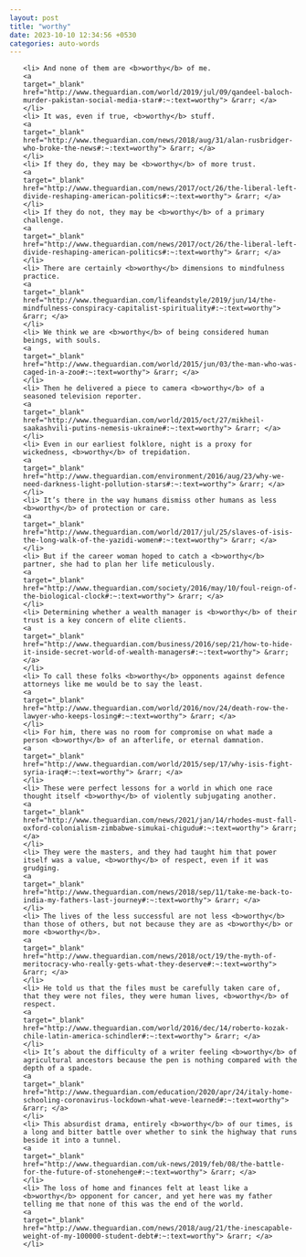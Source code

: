 ```yaml
---
layout: post
title: "worthy"
date: 2023-10-10 12:34:56 +0530
categories: auto-words
---
```

<ol>

    <li> And none of them are <b>worthy</b> of me.
    <a 
    target="_blank" 
    href="http://www.theguardian.com/world/2019/jul/09/qandeel-baloch-murder-pakistan-social-media-star#:~:text=worthy"> &rarr; </a>
    </li>
    <li> It was, even if true, <b>worthy</b> stuff.
    <a 
    target="_blank" 
    href="http://www.theguardian.com/news/2018/aug/31/alan-rusbridger-who-broke-the-news#:~:text=worthy"> &rarr; </a>
    </li>
    <li> If they do, they may be <b>worthy</b> of more trust.
    <a 
    target="_blank" 
    href="http://www.theguardian.com/news/2017/oct/26/the-liberal-left-divide-reshaping-american-politics#:~:text=worthy"> &rarr; </a>
    </li>
    <li> If they do not, they may be <b>worthy</b> of a primary challenge.
    <a 
    target="_blank" 
    href="http://www.theguardian.com/news/2017/oct/26/the-liberal-left-divide-reshaping-american-politics#:~:text=worthy"> &rarr; </a>
    </li>
    <li> There are certainly <b>worthy</b> dimensions to mindfulness practice.
    <a 
    target="_blank" 
    href="http://www.theguardian.com/lifeandstyle/2019/jun/14/the-mindfulness-conspiracy-capitalist-spirituality#:~:text=worthy"> &rarr; </a>
    </li>
    <li> We think we are <b>worthy</b> of being considered human beings, with souls.
    <a 
    target="_blank" 
    href="http://www.theguardian.com/world/2015/jun/03/the-man-who-was-caged-in-a-zoo#:~:text=worthy"> &rarr; </a>
    </li>
    <li> Then he delivered a piece to camera <b>worthy</b> of a seasoned television reporter.
    <a 
    target="_blank" 
    href="http://www.theguardian.com/world/2015/oct/27/mikheil-saakashvili-putins-nemesis-ukraine#:~:text=worthy"> &rarr; </a>
    </li>
    <li> Even in our earliest folklore, night is a proxy for wickedness, <b>worthy</b> of trepidation.
    <a 
    target="_blank" 
    href="http://www.theguardian.com/environment/2016/aug/23/why-we-need-darkness-light-pollution-stars#:~:text=worthy"> &rarr; </a>
    </li>
    <li> It’s there in the way humans dismiss other humans as less <b>worthy</b> of protection or care.
    <a 
    target="_blank" 
    href="http://www.theguardian.com/world/2017/jul/25/slaves-of-isis-the-long-walk-of-the-yazidi-women#:~:text=worthy"> &rarr; </a>
    </li>
    <li> But if the career woman hoped to catch a <b>worthy</b> partner, she had to plan her life meticulously.
    <a 
    target="_blank" 
    href="http://www.theguardian.com/society/2016/may/10/foul-reign-of-the-biological-clock#:~:text=worthy"> &rarr; </a>
    </li>
    <li> Determining whether a wealth manager is <b>worthy</b> of their trust is a key concern of elite clients.
    <a 
    target="_blank" 
    href="http://www.theguardian.com/business/2016/sep/21/how-to-hide-it-inside-secret-world-of-wealth-managers#:~:text=worthy"> &rarr; </a>
    </li>
    <li> To call these folks <b>worthy</b> opponents against defence attorneys like me would be to say the least.
    <a 
    target="_blank" 
    href="http://www.theguardian.com/world/2016/nov/24/death-row-the-lawyer-who-keeps-losing#:~:text=worthy"> &rarr; </a>
    </li>
    <li> For him, there was no room for compromise on what made a person <b>worthy</b> of an afterlife, or eternal damnation.
    <a 
    target="_blank" 
    href="http://www.theguardian.com/world/2015/sep/17/why-isis-fight-syria-iraq#:~:text=worthy"> &rarr; </a>
    </li>
    <li> These were perfect lessons for a world in which one race thought itself <b>worthy</b> of violently subjugating another.
    <a 
    target="_blank" 
    href="http://www.theguardian.com/news/2021/jan/14/rhodes-must-fall-oxford-colonialism-zimbabwe-simukai-chigudu#:~:text=worthy"> &rarr; </a>
    </li>
    <li> They were the masters, and they had taught him that power itself was a value, <b>worthy</b> of respect, even if it was grudging.
    <a 
    target="_blank" 
    href="http://www.theguardian.com/news/2018/sep/11/take-me-back-to-india-my-fathers-last-journey#:~:text=worthy"> &rarr; </a>
    </li>
    <li> The lives of the less successful are not less <b>worthy</b> than those of others, but not because they are as <b>worthy</b> or more <b>worthy</b>.
    <a 
    target="_blank" 
    href="http://www.theguardian.com/news/2018/oct/19/the-myth-of-meritocracy-who-really-gets-what-they-deserve#:~:text=worthy"> &rarr; </a>
    </li>
    <li> He told us that the files must be carefully taken care of, that they were not files, they were human lives, <b>worthy</b> of respect.
    <a 
    target="_blank" 
    href="http://www.theguardian.com/world/2016/dec/14/roberto-kozak-chile-latin-america-schindler#:~:text=worthy"> &rarr; </a>
    </li>
    <li> It’s about the difficulty of a writer feeling <b>worthy</b> of agricultural ancestors because the pen is nothing compared with the depth of a spade.
    <a 
    target="_blank" 
    href="http://www.theguardian.com/education/2020/apr/24/italy-home-schooling-coronavirus-lockdown-what-weve-learned#:~:text=worthy"> &rarr; </a>
    </li>
    <li> This absurdist drama, entirely <b>worthy</b> of our times, is a long and bitter battle over whether to sink the highway that runs beside it into a tunnel.
    <a 
    target="_blank" 
    href="http://www.theguardian.com/uk-news/2019/feb/08/the-battle-for-the-future-of-stonehenge#:~:text=worthy"> &rarr; </a>
    </li>
    <li> The loss of home and finances felt at least like a <b>worthy</b> opponent for cancer, and yet here was my father telling me that none of this was the end of the world.
    <a 
    target="_blank" 
    href="http://www.theguardian.com/news/2018/aug/21/the-inescapable-weight-of-my-100000-student-debt#:~:text=worthy"> &rarr; </a>
    </li>